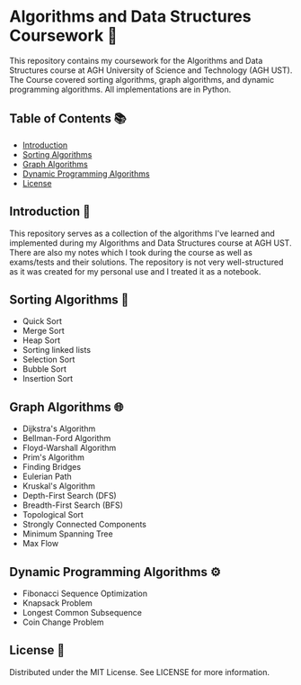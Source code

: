 # Algorithms and Data Structures Coursework 🚀

This repository contains my coursework for the Algorithms and Data Structures course at AGH University of Science and Technology (AGH UST).
The Course covered sorting algorithms, graph algorithms, and dynamic programming algorithms. All implementations are in Python.

## Table of Contents 📚

- [Introduction](#introduction)
- [Sorting Algorithms](#sorting-algorithms)
- [Graph Algorithms](#graph-algorithms)
- [Dynamic Programming Algorithms](#dynamic-programming-algorithms)
- [License](#license)

## Introduction 🌟

This repository serves as a collection of the algorithms I've learned and implemented during my Algorithms
and Data Structures course at AGH UST. There are also my notes which I took during the course as well as exams/tests and
their solutions.
The repository is not very well-structured as it was created for my personal use and I treated it as a notebook.

## Sorting Algorithms 🔢

- Quick Sort
- Merge Sort
- Heap Sort
- Sorting linked lists
- Selection Sort
- Bubble Sort
- Insertion Sort

## Graph Algorithms 🌐

- Dijkstra's Algorithm
- Bellman-Ford Algorithm
- Floyd-Warshall Algorithm
- Prim's Algorithm
- Finding Bridges
- Eulerian Path
- Kruskal's Algorithm
- Depth-First Search (DFS)
- Breadth-First Search (BFS)
- Topological Sort
- Strongly Connected Components
- Minimum Spanning Tree
- Max Flow

## Dynamic Programming Algorithms ⚙️

- Fibonacci Sequence Optimization
- Knapsack Problem
- Longest Common Subsequence
- Coin Change Problem


## License 📜
Distributed under the MIT License. See LICENSE for more information.

